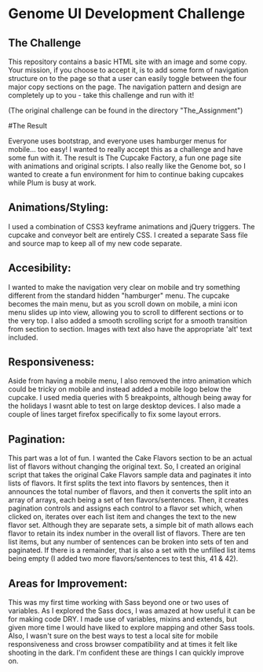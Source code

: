 # Genome UI Development Challenge

## The Challenge

This repository contains a basic HTML site with an image and some copy. Your mission, if you choose to accept it, is to add some form of navigation structure on to the page so that a user can easily toggle between the four major copy sections on the page. The navigation pattern and design are completely up to you - take this challenge and run with it!

(The original challenge can be found in the directory "The_Assignment")



#The Result


Everyone uses bootstrap, and everyone uses hamburger menus for mobile... too easy! I wanted to really accept this as a challenge and have some fun with it. The result is The Cupcake Factory, a fun one page site with animations and original scripts. I also really like the Genome bot, so I wanted to create a fun environment for him to continue baking cupcakes while Plum is busy at work. 

## Animations/Styling:

I used a combination of CSS3 keyframe animations and jQuery triggers. The cupcake and conveyor belt are entirely CSS. I created a separate Sass file and source map to keep all of my new code separate. 

## Accesibility:

I wanted to make the navigation very clear on mobile and try something different from the standard hidden "hamburger" menu. The cupcake becomes the main menu, but as you scroll down on mobile, a mini icon menu slides up into view, allowing you to scroll to different sections or to the very top. I also added a smooth scrolling script for a smooth transition from section to section. Images with text also have the appropriate 'alt' text included. 

## Responsiveness:

Aside from having a mobile menu, I also removed the intro animation which could be tricky on mobile and instead added a mobile logo below the cupcake. I used media queries with 5 breakpoints, although being away for the holidays I wasnt able to test on large desktop devices. I also made a couple of lines target firefox specifically to fix some layout errors. 

## Pagination:

This part was a lot of fun. I wanted the Cake Flavors section to be an actual list of flavors without changing the original text. So, I created an original script that takes the original Cake Flavors sample data and paginates it into lists of flavors. It first splits the text into flavors by sentences, then it announces the total number of flavors, and then it converts the split into an array of arrays, each being a set of ten flavors/sentences. Then, it creates pagination controls and assigns each control to a flavor set which, when clicked on, iterates over each list item and changes the text to the new flavor set. Although they are separate sets, a simple bit of math allows each flavor to retain its index number in the overall list of flavors. There are ten list items, but any number of sentences can be broken into sets of ten and paginated. If there is a remainder, that is also a set with the unfilled list items being empty (I added two more flavors/sentences to test this, 41 & 42).

## Areas for Improvement:

This was my first time working with Sass beyond one or two uses of variables. As I explored the Sass docs, I was amazed at how useful it can be for making code DRY. I made use of variables, mixins and extends, but given more time I would have liked to explore mapping and other Sass tools. Also, I wasn't sure on the best ways to test a local site for mobile responsiveness and cross browser compatibility and at times it felt like shooting in the dark. I'm confident these are things I can quickly improve on. 



